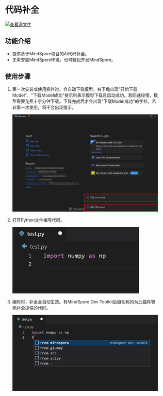 # 代码补全

[![查看源文件](https://mindspore-website.obs.cn-north-4.myhuaweicloud.com/website-images/r2.1/resource/_static/logo_source.svg)](https://gitee.com/mindspore/docs/blob/r2.1/docs/devtoolkit/docs/source_zh_cn/VSCode_smart_completion.md)

## 功能介绍

* 提供基于MindSpore项目的AI代码补全。
* 无需安装MindSpore环境，也可轻松开发MindSpore。

## 使用步骤

1. 第一次安装或使用插件时，会自动下载模型，右下角出现"开始下载Model"，"下载Model成功"提示则表示模型下载且启动成功。若网速较慢，模型需要花费十余分钟下载。下载完成后才会出现"下载Model成功"的字样。若非第一次使用，将不会出现提示。

   ![img](./images/clip_image115.jpg)

2. 打开Python文件编写代码。

   ![img](./images/clip_image097.jpg)

3. 编码时，补全会自动生效。有MindSpore Dev Toolkit后缀名称的为此插件智能补全提供的代码。

   ![img](./images/clip_image111.jpg)